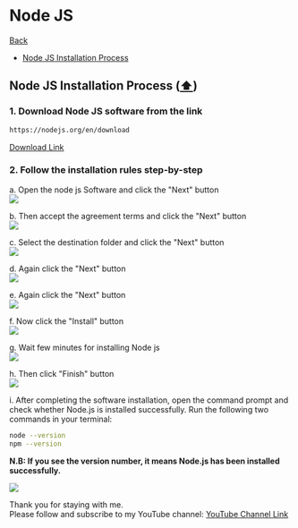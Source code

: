 # Node JS

[Back](./..)

- [Node JS Installation Process](#node-js-installation-process-%EF%B8%8F)

## Node JS Installation Process ([⬆️](#node-js))
### 1. Download Node JS software from the link

```sh
https://nodejs.org/en/download
```

[Download Link](https://nodejs.org/en/download)


### 2. Follow the installation rules step-by-step
a. Open the node js Software and click the "Next" button<br>
<img src="./nodejsImage/nodejs_1.png">

b. Then accept the agreement terms and click the "Next" button<br>
<img src="./nodejsImage/nodejs_2.png">

c. Select the destination folder and click the "Next" button<br>
<img src="./nodejsImage/nodejs_3.png">

d. Again click the "Next" button<br>
<img src="./nodejsImage/nodejs_4.png">

e. Again click the "Next" button<br>
<img src="./nodejsImage/nodejs_5.png">

f. Now click the "Install" button<br>
<img src="./nodejsImage/nodejs_6.png">

g. Wait few minutes for installing Node js<br>
<img src="./nodejsImage/nodejs_7.png">

h. Then click "Finish" button<br>
<img src="./nodejsImage/nodejs_8.png">

i. After completing the software installation, open the command prompt and check whether Node.js is installed successfully. Run the following two commands in your terminal:

```sh
node --version
npm --version
```
**N.B: If you see the version number, it means Node.js has been installed successfully.**<br>

<img src="./nodejsImage/nodejs_9.png">


Thank you for staying with me.  
Please follow and subscribe to my YouTube channel: [YouTube Channel Link](https://www.youtube.com/@MirzaMdGolamNabi)

